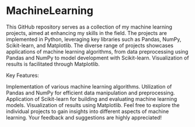# MachineLearning
 
This GitHub repository serves as a collection of my machine learning projects, aimed at enhancing my skills in the field. The projects are implemented in Python, leveraging key libraries such as Pandas, NumPy, Scikit-learn, and Matplotlib. The diverse range of projects showcases applications of machine learning algorithms, from data preprocessing using Pandas and NumPy to model development with Scikit-learn. Visualization of results is facilitated through Matplotlib.

Key Features:

Implementation of various machine learning algorithms.
Utilization of Pandas and NumPy for efficient data manipulation and preprocessing.
Application of Scikit-learn for building and evaluating machine learning models.
Visualization of results using Matplotlib.
Feel free to explore the individual projects to gain insights into different aspects of machine learning. Your feedback and suggestions are highly appreciated!

